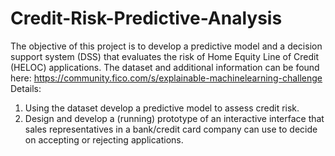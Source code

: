 # Credit-Risk-Predictive-Analysis
The objective of this project is to develop a predictive model and a decision support system (DSS) that evaluates the risk of Home Equity Line of Credit (HELOC) applications.
The dataset and additional information can be found here: https://community.fico.com/s/explainable-machinelearning-challenge
Details:
1. Using the dataset develop a predictive model to assess credit risk.
2. Design and develop a (running) prototype of an interactive interface that sales representatives in a bank/credit card company can use to decide on accepting or rejecting applications.
